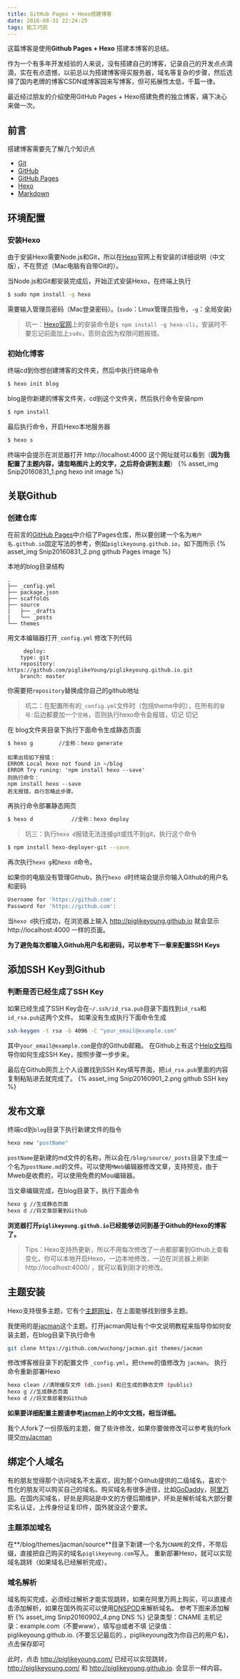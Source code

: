 ```yaml
---
title: GitHub Pages + Hexo搭建博客
date: 2016-08-31 22:24:25
tags: 能工巧匠
---
```


这篇博客是使用**Github Pages + Hexo** 搭建本博客的总结。

作为一个有多年开发经验的人来说，没有搭建自己的博客，记录自己的开发点点滴滴，实在有点遗憾，以前总以为搭建博客得买服务器，域名等复杂的步骤，然后选择了国内老牌的博客CSDN或博客园来写博客，但可拓展性太低，千篇一律。

最近经过朋友的介绍使用GitHub Pages + Hexo搭建免费的独立博客，痛下决心来做一次。

## 前言
搭建博客需要先了解几个知识点
* [Git](https://git-scm.com/book/zh/v2)
* [GitHub](https://github.com/)
* [GitHub Pages](https://pages.github.com/)
* [Hexo](https://hexo.io/zh-cn/)
* [Markdown](http://www.appinn.com/markdown/#overview)

## 环境配置
### 安装Hexo
由于安装Hexo需要Node.js和Git，所以在[Hexo](https://hexo.io/zh-cn/)官网上有安装的详细说明（中文版），不在赘述（Mac电脑有自带Git的）。

当Node.js和Git都安装完成后，开始正式安装Hexo，在终端上执行
``` bash
$ sudo npm install -g hexo
```
需要输入管理员密码（Mac登录密码）。(`sudo`：Linux管理员指令，`-g`：全局安装)
> 坑一：[Hexo官网](https://hexo.io/zh-cn/)上的安装命令是`$ npm install -g hexo-cli`，安装时不要忘记前面加上`sudo`，否则会因为权限问题报错。

### 初始化博客
终端cd到你想创建博客的文件夹，然后中执行终端命令
```bash
$ hexo init blog
```
blog是你新建的博客文件夹，cd到这个文件夹，然后执行命令安装npm

```bash
$ npm install
```
最后执行命令，开启Hexo本地服务器

```bash
$ hexo s
```
终端中会提示在浏览器打开 http://localhost:4000 这个网址就可以看到（**因为我配置了主题内容，请忽略图片上的文字，之后将会讲到主题**）
{% asset_img Snip20160831_1.png hexo init image %}

## 关联Github
### 创建仓库
在前言的[GitHub Pages](https://pages.github.com/)中介绍了Pages仓库，所以要创建一个名为`用户名.github.io`固定写法的参考，例如`piglikeyoung.github.io`，如下图所示
{% asset_img Snip20160831_2.png github Pages image %}

本地的blog目录结构

```
.
├── _config.yml
├── package.json
├── scaffolds
├── source
|   ├── _drafts
|   └── _posts
└── themes
```

用文本编辑器打开`_config.yml`
修改下列代码

```
	 deploy:
    type: git
    repository: https://github.com/piglikeYoung/piglikeyoung.github.io.git
    branch: master
```
你需要把`repository`替换成你自己的github地址
> 坑二：在配置所有的`_config.yml`文件时（包括theme中的），在所有的`冒号:`后边都要加一个`空格`，否则执行hexo命令会报错，切记 切记

在 blog文件夹目录下执行下面命令生成静态页面
```bash
$ hexo g        //全称：hexo generate
```

```
如果出现如下报错：
ERROR Local hexo not found in ~/blog
ERROR Try runing: 'npm install hexo --save'
则执行命令：
npm install hexo --save
若无报错，自行忽略此步骤。
```
再执行命令部署静态网页
```bash
$ hexo d            //全称：hexo deploy
```
> 坑三：执行`hexo d`报错无法连接git或找不到git，执行这个命令 
```bash
$ npm install hexo-deployer-git --save
```

再次执行`hexo g`和`hexo d`命令。

如果你的电脑没有管理Github，执行`hexo d`时终端会提示你输入Github的用户名和密码

```bash
Username for 'https://github.com':
Password for 'https://github.com':
```
当`hexo d`执行成功，在浏览器上输入 http://piglikeyoung.github.io 就会显示 http://localhost:4000 一样的页面。

**为了避免每次都输入Github用户名和密码，可以参考下一章来配置SSH Keys**

## 添加SSH Key到Github
### 判断是否已经生成了SSH Key
如果已经生成了SSH Key会在`~/.ssh/id_rsa.pub`目录下面找到`id_rsa`和`id_rsa.pub`这两个文件。
如果没有生成执行下面命令生成
```bash
ssh-keygen -t rsa -b 4096 -C "your_email@example.com"
```
其中`your_email@example.com`是你的Github邮箱。
在Github上有这个[Help文档](https://help.github.com/articles/generating-an-ssh-key/)指导你如何生成SSH Key，按照步骤一步步来。

最后在Github网页上个人设置找到SSH Key填写界面，把`id_rsa.pub`里面的内容复制粘贴进去就完成了。
{% asset_img Snip20160901_2.png github SSH key %}

## 发布文章
终端cd到`blog`目录下执行新建文件的指令

```bash
hexo new "postName"
```
`postName`是新建的md文件的名称，所以会在`/blog/source/_posts`目录下生成一个名为`postName.md`的文件。可以使用`MWeb`编辑器修改文章，支持预览，由于Mweb是收费的，可以使用免费的Mou编辑器。

当文章编辑完成，在blog目录下，执行下面命令

```bash
hexo g //生成静态页面
hexo d //将文章部署到Github
```
**浏览器打开`piglikeyoung.github.io`已经能够访问到基于Github的Hexo的博客了。**

> Tips：Hexo支持热更新，所以不用每次修改了一点都部署到Github上查看变化，你可以本地开启Hexo，一边本地修改，一边在浏览器上刷新 http://localhost:4000/ ，就可以看到刚才的修改。

## 主题安装
Hexo支持很多主题，它有个[主题网址](https://hexo.io/themes/)，在上面能够找到很多主题。

我使用的是[jacman](https://github.com/wuchong/jacman)这个主题。打开jacman网址有个中文说明教程来指导你如何安装主题，在blog目录下执行命令

```bash
git clone https://github.com/wuchong/jacman.git themes/jacman
```

修改博客根目录下的配置文件 `_config.yml`，把`theme`的值修改为 `jacman`。
执行命令重新部署Hexo

```bash
hexo clean //清除缓存文件 (db.json) 和已生成的静态文件 (public)
hexo g //生成静态页面
hexo d //将文章部署到Github
```
**如果要详细配置主题请参考[jacman](https://github.com/wuchong/jacman)上的中文文档，相当详细。**

我个人fork了一份原版的主题，做了些许修改，如果你要做修改可以参考我的fork提交[myJacman](https://github.com/piglikeYoung/jacman)

## 绑定个人域名
有的朋友觉得那个访问域名不太喜欢，因为那个Github提供的二级域名，喜欢个性化的朋友可以购买自己的域名。购买域名有很多途径，比如[GoDaddy](https://sg.godaddy.com/zh/)，[阿里万网](http://wanwang.aliyun.com/)。在国内买域名，好处是网站是中文的方便后期维护，坏处是解析域名大部分要实名认证，上传身份证复印件，国外就没这个要求。

### 主题添加域名
在**/blog/themes/jacman/source**目录下新建一个名为`CNAME`的文件，不带后缀，直接把自己购买的域名`piglikeyoung.com`写入。
重新部署Hexo，就可以实现域名跳转（如果域名已经解析完成）。

### 域名解析
域名购买完成，必须经过解析才能实现跳转，如果在阿里万网上购买，可以直接点击添加解析，如果在国外购买可以使用[DNSPOD](https://www.dnspod.cn/)来解析域名。
参考下图来添加解析
{% asset_img Snip20160902_4.png DNS %}
记录类型：CNAME
主机记录：example.com（不要www），填写@或者不填
记录值：piglikeyoung.github.io. (不要忘记最后的.，piglikeyoung改为你自己的用户名)，点击保存即可

此时，点击 http://piglikeyoung.com/ 已经可以实现跳转，http://piglikeyoung.com/ 和 http://piglikeyoung.github.io. 会显示一样内容。


